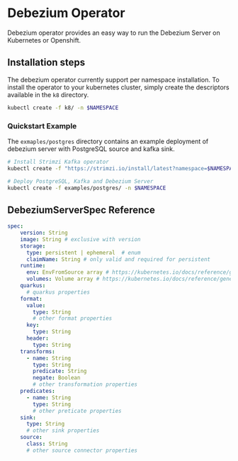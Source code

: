 # Debezium Operator

Debezium operator provides an easy way to run the Debezium Server on Kubernetes or Openshift.

## Installation steps
The debezium operator currently support per namespace installation. To install the operator to your kubernetes cluster, simply create the descriptors available in the `k8` directory.

```bash
kubectl create -f k8/ -n $NAMESPACE
```

### Quickstart Example
The `exmaples/postgres` directory contains an example deployment of debezium server with PostgreSQL source and kafka sink.

```bash
# Install Strimzi Kafka operator
kubectl create -f "https://strimzi.io/install/latest?namespace=$NAMESPACE" -n $NAMESPACE

# Deploy PostgreSQL, Kafka and Debezium Server
kubectl create -f examples/postgres/ -n $NAMESPACE    
```

## DebeziumServerSpec Reference
```yaml
spec:
    version: String 
    image: String # exclusive with version
    storage:
      type: persistent | ephemeral  # enum
      claimName: String # only valid and required for persistent
    runtime:
      env: EnvFromSource array # https://kubernetes.io/docs/reference/generated/kubernetes-api/v1.23/#envfromsource-v1-core
      volumes: Volume array # https://kubernetes.io/docs/reference/generated/kubernetes-api/v1.23/#volume-v1-core
    quarkus:
      # quarkus properties 
    format:
      value:
        type: String
        # other format properties
      key:
        type: String
      header:
        type: String 
    transforms:
      - name: String
        type: String
        predicate: String
        negate: Boolean
        # other transformation properties
    predicates: 
      - name: String
        type: String
        # other preticate properties
    sink:
      type: String
      # other sink properties
    source:
      class: String
      # other source connector properties
```